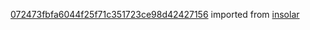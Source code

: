 [072473fbfa6044f25f71c351723ce98d42427156](https://github.com/insolar/insolar/commit/072473fbfa6044f25f71c351723ce98d42427156) imported from [insolar](https://github.com/insolar/insolar)
